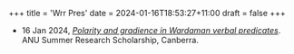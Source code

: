 +++
title = 'Wrr Pres'
date = 2024-01-16T18:53:27+11:00
draft = false
+++

- 16 Jan 2024, *[Polarity and gradience in Wardaman verbal predicates](/presentation/wrr-pres.pdf)*. ANU Summer Research Scholarship, Canberra.
